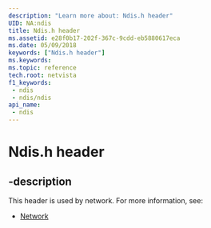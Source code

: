 ```yaml
---
description: "Learn more about: Ndis.h header"
UID: NA:ndis
title: Ndis.h header
ms.assetid: e28f0b17-202f-367c-9cdd-eb5880617eca
ms.date: 05/09/2018
keywords: ["Ndis.h header"]
ms.keywords: 
ms.topic: reference
tech.root: netvista
f1_keywords:
 - ndis
 - ndis/ndis
api_name:
 - ndis
---
```


# Ndis.h header


## -description

This header is used by network. For more information, see:

- [Network](../_netvista/index.md)

